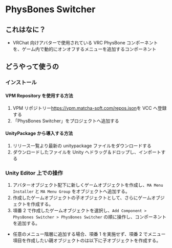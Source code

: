 # PhysBones Switcher

## これはなに？

- VRChat 向けアバターで使用されている VRC PhysBone コンポーネントを、ゲーム内で動的にオンオフするメニューを追加するコンポーネント

## どうやって使うの

### インストール

#### VPM Repository を使用する方法

1. VPM リポジトリー<https://vpm.matcha-soft.com/repos.json>を VCC へ登録する
2. 「PhysBones Switcher」をプロジェクトへ追加する

#### UnityPackage から導入する方法

1. リリース一覧より最新の unitypackage ファイルをダウンロードする
2. ダウンロードしたファイルを Unity へドラッグ＆ドロップし、インポートする

### Unity Editor 上での操作

1. アバターオブジェクト配下に新しくゲームオブジェクトを作成し、`MA Menu Installer` と `MA Menu Group` をオブジェクトへ追加する。
2. 作成したゲームオブジェクトの子オブジェクトとして、さらにゲームオブジェクトを作成する。
3. 項番 2 で作成したゲームオブジェクトを選択し、`Add Component > PhysBones Switcher > PhysBones Switcher` の順に操作し、コンポーネントを追加する。

- 任意のメニュー階層に追加する場合、項番 1 を実施せず、項番 2 でメニュー項目を作成したい親オブジェクトのは以下に子オブジェクトを作成する。

